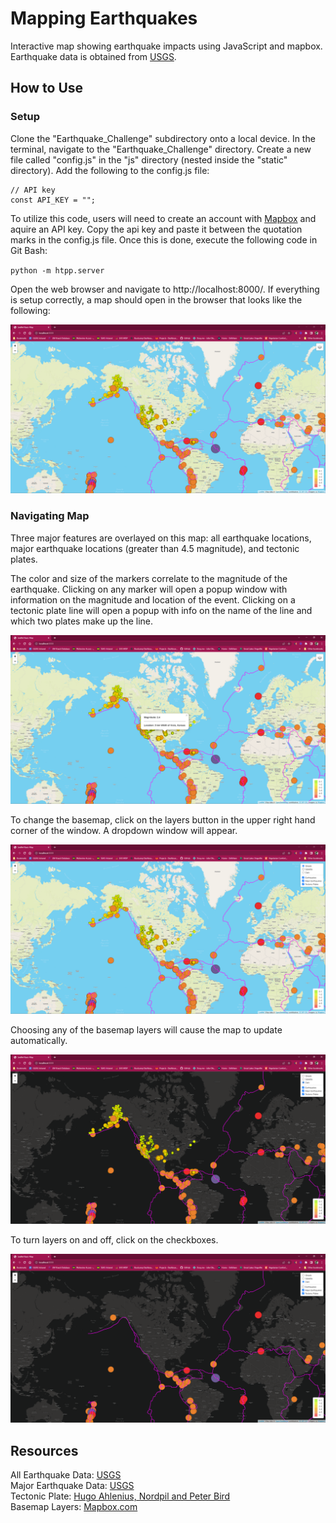 # Mapping Earthquakes
Interactive map showing earthquake impacts using JavaScript and mapbox. Earthquake data is obtained from [USGS](https://earthquake.usgs.gov/earthquakes/map/?extent=21.77991,-130.16602&extent=51.91717,-59.85352).

## How to Use
### Setup
Clone the "Earthquake_Challenge" subdirectory onto a local device. In the terminal, navigate to the "Earthquake_Challenge" directory. Create a new file called "config.js" in the "js" directory (nested inside the "static" directory). Add the following to the config.js file:

```
// API key
const API_KEY = "";
```

To utilize this code, users will need to create an account with [Mapbox](https://www.mapbox.com/) and aquire an API key. Copy the api key and paste it between the quotation marks in the config.js file. Once this is done, execute the following code in Git Bash:

<code>python -m htpp.server</code>

Open the web browser and navigate to http://localhost:8000/. If everything is setup correctly, a map should open in the browser that looks like the following:


![Fig 1](./Earthquake_Challenge/images/how_to_1.png)

### Navigating Map
Three major features are overlayed on this map: all earthquake locations, major earthquake locations (greater than 4.5 magnitude), and tectonic plates.

The color and size of the markers correlate to the magnitude of the earthquake. Clicking on any marker will open a popup window with information on the magnitude and location of the event. Clicking on a tectonic plate line will open a popup with info on the name of the line and which two plates make up the line.

![Fig 2](./Earthquake_Challenge/images/how_to_2.png)

To change the basemap, click on the layers button in the upper right hand corner of the window. A dropdown window will appear.

![Fig 3](./Earthquake_Challenge/images/how_to_3.png)

Choosing any of the basemap layers will cause the map to update automatically.

![Fig 4](./Earthquake_Challenge/images/how_to_4.png)

To turn layers on and off, click on the checkboxes.

![Fig 5](./Earthquake_Challenge/images/how_to_5.png)


## Resources
All Earthquake Data: [USGS](https://earthquake.usgs.gov/earthquakes/feed/v1.0/summary/all_week.geojson) <br>
Major Earthquake Data: [USGS](https://earthquake.usgs.gov/earthquakes/feed/v1.0/summary/4.5_week.geojson) <br>
Tectonic Plate: [Hugo Ahlenius, Nordpil and Peter Bird](https://github.com/fraxen/tectonicplates) <br>
Basemap Layers: [Mapbox.com](https://www.mapbox.com/)

